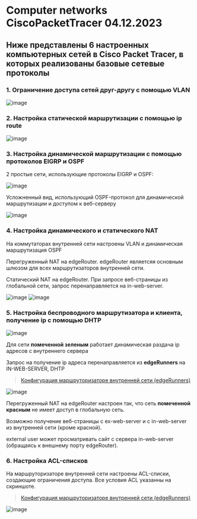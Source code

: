 # Computer networks CiscoPacketTracer 04.12.2023
## Ниже представлены 6 настроенных компьютерных сетей в Cisco Packet Tracer, в которых реализованы базовые сетевые протоколы
### 1. Ограничение доступа сетей друг-другу с помощью VLAN
![image](https://github.com/DmitryZSer/Computer-networks-CiscoPacketTracer/assets/128312523/aa970181-9bd2-489c-a918-f93bc034b357)

### 2. Настройка статической маршрутизации с помощью ip route
![image](https://github.com/DmitryZSer/Computer-networks-CiscoPacketTracer/assets/128312523/f7ff7748-8863-47db-911a-875ada4b0f11)

### 3. Настройка динамической маршрутизации с помощью протоколов EIGRP и OSPF
2 простые сети, использующие протоколы EIGRP и OSPF:

![image](https://github.com/DmitryZSer/Computer-networks-CiscoPacketTracer/assets/128312523/29350dd0-4633-4e2b-9037-ba88015f0d3b)

Усложненный вид, использующий OSPF-протокол для динамической маршрутизации и доступом к веб-серверу

![image](https://github.com/DmitryZSer/Computer-networks-CiscoPacketTracer/assets/128312523/a30ca7f0-10eb-4bd1-8d3d-9b6ae3cd271b)

### 4. Настройка динамического и статического NAT
На коммутаторах внутренней сети настроены VLAN и динамическая маршрутизация OSPF

Перегруженный NAT на edgeRouter. edgeRouter являетсяя основным шлюзом для всех маршрутизаторов внутренней сети.

Статический NAT на edgeRouter. При запросе веб-страницы из глобальной сети, запрос перенаправляется на in-web-server.

![image](https://github.com/DmitryZSer/Computer-networks-CiscoPacketTracer/assets/128312523/382fa40d-1d3d-40e8-b8a9-7d0e7d5f7ad1)
![image](https://github.com/DmitryZSer/Computer-networks-CiscoPacketTracer/assets/128312523/44c689ad-e168-43f5-a6cf-8fbd842456fe)

### 5. Настройка беспроводного маршрутизатора и клиента, получение ip с помощью DHTP
![image](https://github.com/DmitryZSer/Computer-networks-CiscoPacketTracer/assets/128312523/ea07ec7b-b6e1-462a-8e3b-00d5dcd8b03a)

Для сети __помеченной зеленым__ работает динамическая раздача ip адресов с внутреннего сервера

Запрос на получение ip адреса перенаправляется из __edgeRunners__ на IN-WEB-SERVER, DHTP
> [Конфигурация маршруторизаторе внутренней сети (edgeRunners)](edgeRunners_5_startup-config.txt)

![image](https://github.com/DmitryZSer/Computer-networks-CiscoPacketTracer/assets/128312523/8cad9f4c-4f93-45e2-a54b-02a6622e989f)

Перегруженный NAT на edgeRouter настроен так, что сеть __помеченной красным__ не имеет доступ в глобальную сеть.

Возможно получение веб-страницы c ex-web-server и с in-web-server из внутренней сети (кроме красной).

external user может просматривать сайт с сервера in-web-server (обращаясь к внешнему порту edgeRouter).

### 6. Настройка ACL-списков
На маршруторизаторе внутренней сети настроены ACL-списки, создающие ограничения доступа. Все условия ACL указанны на скриншоте.
> [Конфигурация маршруторизаторе внутренней сети (edgeRunners)](edgeRunners_6_startup-config.txt)

![image](https://github.com/DmitryZSer/Computer-networks-CiscoPacketTracer/assets/128312523/be2ce7e6-e93c-4fd0-b32b-6a9fb2a2c457)
